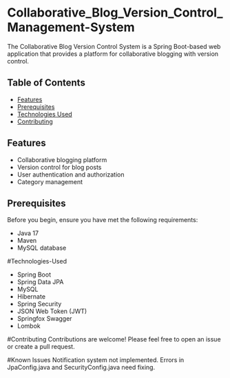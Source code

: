 # Collaborative_Blog_Version_Control_Management-System

The Collaborative Blog Version Control System is a Spring Boot-based web application that provides a platform for collaborative blogging with version control.

## Table of Contents

- [Features](#features)
- [Prerequisites](#prerequisites)
- [Technologies Used](#technologies-used)
- [Contributing](#contributing)

## Features

- Collaborative blogging platform
- Version control for blog posts
- User authentication and authorization
- Category management

## Prerequisites

Before you begin, ensure you have met the following requirements:

- Java 17
- Maven
- MySQL database


#Technologies-Used

- Spring Boot
- Spring Data JPA
- MySQL
- Hibernate
- Spring Security
- JSON Web Token (JWT)
- Springfox Swagger
- Lombok

 #Contributing
Contributions are welcome! Please feel free to open an issue or create a pull request.

#Known Issues
 Notification system not implemented.
 Errors in JpaConfig.java and SecurityConfig.java need fixing.
